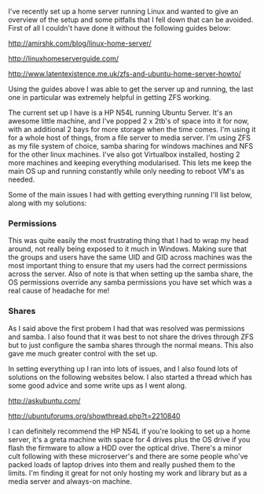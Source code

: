 I've recently set up a home server running Linux and wanted to give an overview of the setup and some pitfalls that I fell down that can be avoided. First of all I couldn't have done it without the following guides below:

<a title="http://amirshk.com/blog/linux-home-server/" href="http://amirshk.com/blog/linux-home-server/" target="_blank">http://amirshk.com/blog/linux-home-server/</a>

<a title="http://linuxhomeserverguide.com/" href="http://linuxhomeserverguide.com/" target="_blank">http://linuxhomeserverguide.com/</a>

<a title="http://www.latentexistence.me.uk/zfs-and-ubuntu-home-server-howto/" href="http://www.latentexistence.me.uk/zfs-and-ubuntu-home-server-howto/" target="_blank">http://www.latentexistence.me.uk/zfs-and-ubuntu-home-server-howto/</a>

Using the guides above I was able to get the server up and running, the last one in particular was extremely helpful in getting ZFS working.

The current set up I have is a HP N54L running Ubuntu Server. It's an awesome little machine, and I've popped 2 x 2tb's of space into it for now, with an additional 2 bays for more storage when the time comes. I'm using it for a whole host of things, from a file server to media server. I'm using ZFS as my file system of choice, samba sharing for windows machines and NFS for the other linux machines. I've also got Virtualbox installed, hosting 2 more machines and keeping everything modularised. This lets me keep the main OS up and running constantly while only needing to reboot VM's as needed.

Some of the main issues I had with getting everything running I'll list below, along with my solutions:
<h3>Permissions</h3>
This was quite easily the most frustrating thing that I had to wrap my head around, not really being exposed to it much in Windows. Making sure that the groups and users have the same UID and GID across machines was the most important thing to ensure that my users had the correct permissions across the server. Also of note is that when setting up the samba share, the OS permissions override any samba permissions you have set which was a real cause of headache for me!
<h3>Shares</h3>
As I said above the first probem I had that was resolved was permissions and samba. I also found that it was best to not share the drives through ZFS but to just configure the samba shares through the normal means. This also gave me much greater control with the set up.

In setting everything up I ran into lots of issues, and I also found lots of solutions on the following websites below. I also started a thread which has some good advice and some write ups as I went along.

<a title="http://askubuntu.com/" href="http://askubuntu.com/" target="_blank">http://askubuntu.com/</a>

<a title="http://ubuntuforums.org/showthread.php?t=2210840" href="http://ubuntuforums.org/showthread.php?t=2210840" target="_blank">http://ubuntuforums.org/showthread.php?t=2210840</a>

I can definitely recommend the HP N54L if you're looking to set up a home server, it's a greta machine with space for 4 drives plus the OS drive if you flash the firmware to allow a HDD over the optical drive. There's a minor cult following with these microserver's and there are some people who've packed loads of laptop drives into them and really pushed them to the limits. I'm finding it great for not only hosting my work and library but as a media server and always-on machine.

&nbsp;